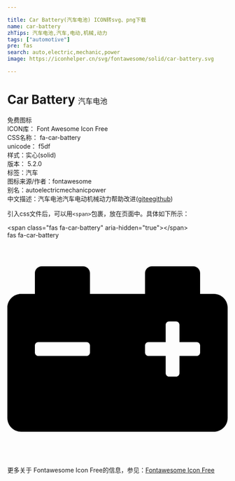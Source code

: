 ```yaml
---

title: Car Battery(汽车电池) ICON转svg、png下载
name: car-battery
zhTips: 汽车电池,汽车,电动,机械,动力
tags: ["automotive"]
pre: fas
search: auto,electric,mechanic,power
image: https://iconhelper.cn/svg/fontawesome/solid/car-battery.svg

---
```


# Car Battery  <small style="font-size: 60%;font-weight: 100">汽车电池</small>


<div class="detail-page">
<p>
<span><span class="badge-success badge">免费图标</span> </span>
<br/>
<span>
ICON库：
<span class="badge-secondary badge">Font Awesome Icon Free</span> 
</span>
<br/>
<span>
CSS名称：
<span class="badge-secondary badge">fa-car-battery</span> 
</span>
<br/>
<span>
unicode：
<span class="badge-secondary badge">f5df</span> 
<copy-btn content='f5df' btn-title=""></copy-btn>
<copy-btn :content='String.fromCodePoint(parseInt("f5df", 16))' btn-title="复制U"></copy-btn>
</span><br/><span>样式：<span class="badge-light badge">实心(solid)</span></span>
<br/>
<span>
版本：
<span class="badge-secondary badge">5.2.0</span> 
</span><br/><span>标签：<span class="badge-light badge"><router-link to="/tags/automotive.html">汽车</router-link></span></span>
<br/>
<span>图标来源/作者：<span class="badge-light badge">fontawesome</span></span> 
<br/>
<span>别名：<span class="badge-light badge">auto</span><span class="badge-light badge">electric</span><span class="badge-light badge">mechanic</span><span class="badge-light badge">power</span></span><br/><span class="zh-detail">中文描述：<span class="badge-primary badge">汽车电池</span><span class="badge-primary badge">汽车</span><span class="badge-primary badge">电动</span><span class="badge-primary badge">机械</span><span class="badge-primary badge">动力</span><span class="help-link"><span>帮助改进</span>(<a href="https://gitee.com/liuwave/icon-helper/edit/master/json/fontawesome/solid/car-battery.json" target="_blank" rel="noopener noreferrer">gitee</a><a href="https://github.com/liuwave/icon-helper/edit/master/json/fontawesome/solid/car-battery.json" target="_blank" rel="noopener noreferrer">github</a></span>)</span><br/>
</p>
</div>
<div class="alert alert-dark">
  <i class="fas fa-car-battery fa-xs"></i>
  <i class="fas fa-car-battery fa-sm"></i>
  <i class="fas fa-car-battery fa-lg"></i>
  <i class="fas fa-car-battery fa-2x"></i>
  <i class="fas fa-car-battery fa-3x"></i>
  <i class="fas fa-car-battery fa-5x"></i>
  <i class="fas fa-car-battery fa-7x"></i>
</div>
<div>
  <p>引入css文件后，可以用<code>&lt;span&gt;</code>包裹，放在页面中。具体如下所示：    
  </p>
  <div class="alert alert-primary" style="font-size: 14px">
    &lt;span class="fas fa-car-battery" aria-hidden="true"&gt;&lt;/span&gt;
    <copy-btn content='<span class="fas fa-car-battery" aria-hidden="true"></span>'></copy-btn>
  </div>
  <div class="alert alert-secondary">
    <i class="fas fa-car-battery"
    style="font-size: 24px"
    aria-hidden="true"></i> fas fa-car-battery
    <copy-btn content="fas fa-car-battery" btn-title="复制图标名称"></copy-btn>
  </div>
</div>
<div id="svg" class="svg-wrap">
<svg xmlns="http://www.w3.org/2000/svg" viewBox="0 0 512 512"><path d="M480 128h-32V80c0-8.84-7.16-16-16-16h-96c-8.84 0-16 7.16-16 16v48H192V80c0-8.84-7.16-16-16-16H80c-8.84 0-16 7.16-16 16v48H32c-17.67 0-32 14.33-32 32v256c0 17.67 14.33 32 32 32h448c17.67 0 32-14.33 32-32V160c0-17.67-14.33-32-32-32zM192 264c0 4.42-3.58 8-8 8H72c-4.42 0-8-3.58-8-8v-16c0-4.42 3.58-8 8-8h112c4.42 0 8 3.58 8 8v16zm256 0c0 4.42-3.58 8-8 8h-40v40c0 4.42-3.58 8-8 8h-16c-4.42 0-8-3.58-8-8v-40h-40c-4.42 0-8-3.58-8-8v-16c0-4.42 3.58-8 8-8h40v-40c0-4.42 3.58-8 8-8h16c4.42 0 8 3.58 8 8v40h40c4.42 0 8 3.58 8 8v16z"/></svg>
</div>
<detail full-name='fa-car-battery'></detail>

<Vssue title="关于“Car Battery”的评论" />
    
<div><p>更多关于  Fontawesome Icon Free的信息，参见：<a target="_blank" href="https://iconhelper.cn/fontawesome.html">Fontawesome Icon Free</a>
</p></div>

